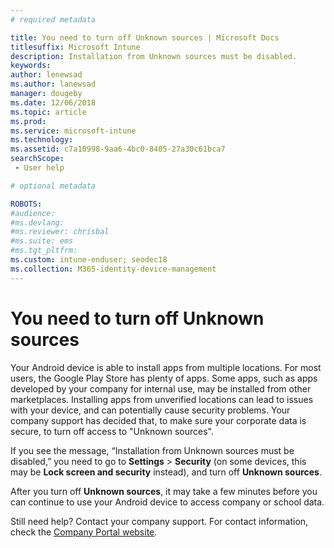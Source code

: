 ```yaml
---
# required metadata

title: You need to turn off Unknown sources | Microsoft Docs
titlesuffix: Microsoft Intune
description: Installation from Unknown sources must be disabled.
keywords:
author: lenewsad
ms.author: lanewsad
manager: dougeby
ms.date: 12/06/2018
ms.topic: article
ms.prod:
ms.service: microsoft-intune
ms.technology:
ms.assetid: c7a10998-9aa6-4bc0-8405-27a30c61bca7
searchScope:
 - User help

# optional metadata

ROBOTS:  
#audience:
#ms.devlang:
#ms.reviewer: chrisbal
#ms.suite: ems
#ms.tgt_pltfrm:
ms.custom: intune-enduser; seodec18
ms.collection: M365-identity-device-management
---
```


# You need to turn off Unknown sources

Your Android device is able to install apps from multiple locations. For most users, the Google Play Store has plenty of apps. Some apps, such as apps developed by your company for internal use, may be installed from other marketplaces. Installing apps from unverified locations can lead to issues with your device, and can potentially cause security problems. Your company support has decided that, to make sure your corporate data is secure, to turn off access to "Unknown sources".

If you see the message, “Installation from Unknown sources must be disabled,” you need to go to **Settings** > **Security** (on some devices, this may be **Lock screen and security** instead), and turn off **Unknown sources**.

After you turn off **Unknown sources**, it may take a few minutes before you can continue to use your Android device to access company or school data.

Still need help? Contact your company support. For contact information, check the [Company Portal website](https://go.microsoft.com/fwlink/?linkid=2010980).

